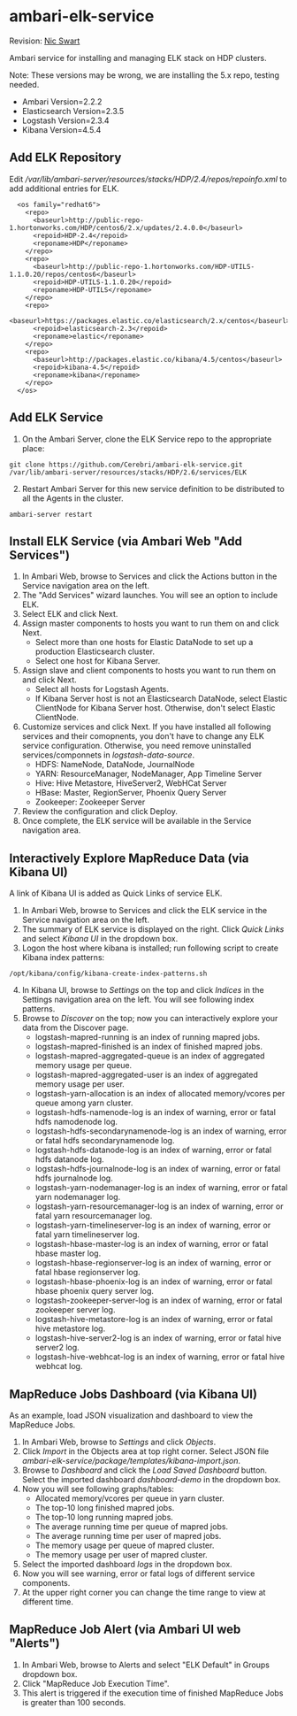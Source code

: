 # ambari-elk-service 

Revision: [Nic Swart](mailto:nic@cerebri.com)

Ambari service for installing and managing ELK stack on HDP clusters.

Note: These versions may be wrong, we are installing the 5.x repo, testing needed.
- Ambari Version=2.2.2
- Elasticsearch Version=2.3.5
- Logstash Version=2.3.4
- Kibana Version=4.5.4

## Add ELK Repository

Edit */var/lib/ambari-server/resources/stacks/HDP/2.4/repos/repoinfo.xml* to add additional <repo> entries for ELK.

```
  <os family="redhat6">
    <repo>
      <baseurl>http://public-repo-1.hortonworks.com/HDP/centos6/2.x/updates/2.4.0.0</baseurl>
      <repoid>HDP-2.4</repoid>
      <reponame>HDP</reponame>
    </repo>
    <repo>
      <baseurl>http://public-repo-1.hortonworks.com/HDP-UTILS-1.1.0.20/repos/centos6</baseurl>
      <repoid>HDP-UTILS-1.1.0.20</repoid>
      <reponame>HDP-UTILS</reponame>
    </repo>
    <repo>
      <baseurl>https://packages.elastic.co/elasticsearch/2.x/centos</baseurl>
      <repoid>elasticsearch-2.3</repoid>
      <reponame>elastic</reponame>
    </repo>
    <repo>
      <baseurl>http://packages.elastic.co/kibana/4.5/centos</baseurl>
      <repoid>kibana-4.5</repoid>
      <reponame>kibana</reponame>
    </repo>
  </os>
```

## Add ELK Service
1. On the Ambari Server, clone the ELK Service repo to the appropriate place:
```
git clone https://github.com/Cerebri/ambari-elk-service.git /var/lib/ambari-server/resources/stacks/HDP/2.6/services/ELK
```

2. Restart Ambari Server for this new service definition to be distributed to all the Agents in the cluster.

```
ambari-server restart
```

## Install ELK Service  (via Ambari Web "Add Services")

1. In Ambari Web, browse to Services and click the Actions button in the Service navigation area on the left.
2. The "Add Services" wizard launches. You will see an option to include ELK.
3. Select ELK and click Next.
4. Assign master components to hosts you want to run them on and click Next.
    * Select more than one hosts for Elastic DataNode to set up a production Elasticsearch cluster.
    * Select one host for Kibana Server.
5. Assign slave and client components to hosts you want to run them on and click Next.
    * Select all hosts for Logstash Agents.
    * If Kibana Server host is not an Elasticsearch DataNode, select Elastic ClientNode for Kibana Server host. Otherwise, don't select Elastic ClientNode.
6. Customize services and click Next. 
   If you have installed all following services and their comopnents, you don't have to change any ELK service configuration.
   Otherwise, you need remove uninstalled services/componnets in *logstash-data-source*.
    * HDFS: NameNode, DataNode, JournalNode
    * YARN: ResourceManager, NodeManager, App Timeline Server
    * Hive: Hive Metastore, HiveServer2, WebHCat Server
    * HBase: Master, RegionServer, Phoenix Query Server
    * Zookeeper: Zookeeper Server
7. Review the configuration and click Deploy.
8. Once complete, the ELK service will be available in the Service navigation area.

## Interactively Explore MapReduce Data (via Kibana UI)

A link of Kibana UI is added as Quick Links of service ELK.

1. In Ambari Web, browse to Services and click the ELK service in the Service navigation area on the left.
2. The summary of ELK service is displayed on the right. Click *Quick Links* and select *Kibana UI* in the dropdown box.
3. Logon the host where kibana is installed; run following script to create Kibana index patterns:
```
/opt/kibana/config/kibana-create-index-patterns.sh
```
4. In Kibana UI, browse to *Settings* on the top and click *Indices* in the Settings navigation area on the left. You will see following index patterns.
5. Browse to *Discover* on the top; now you can interactively explore your data from the Discover page.
    * logstash-mapred-running is an index of running mapred jobs.
    * logstash-mapred-finished is an index of finished mapred jobs.
    * logstash-mapred-aggregated-queue is an index of aggregated memory usage per queue.
    * logstash-mapred-aggregated-user is an index of aggregated memory usage per user.
    * logstash-yarn-allocation is an index of allocated memory/vcores per queue among yarn cluster.
    * logstash-hdfs-namenode-log is an index of warning, error or fatal hdfs namodenode log.
    * logstash-hdfs-secondarynamenode-log  is an index of warning, error or fatal hdfs secondarynamenode log.
    * logstash-hdfs-datanode-log is an index of warning, error or fatal hdfs datanode log.
    * logstash-hdfs-journalnode-log is an index of warning, error or fatal hdfs journalnode log.
    * logstash-yarn-nodemanager-log  is an index of warning, error or fatal yarn nodemanager log.
    * logstash-yarn-resourcemanager-log  is an index of warning, error or fatal yarn resourcemanager log.
    * logstash-yarn-timelineserver-log  is an index of warning, error or fatal yarn timelineserver log.
    * logstash-hbase-master-log is an index of warning, error or fatal hbase master log.
    * logstash-hbase-regionserver-log is an index of warning, error or fatal hbase regionserver log.
    * logstash-hbase-phoenix-log is an index of warning, error or fatal hbase phoenix query server log.
    * logstash-zookeeper-server-log is an index of warning, error or fatal zookeeper server log.
    * logstash-hive-metastore-log is an index of warning, error or fatal hive metastore log.
    * logstash-hive-server2-log is an index of warning, error or fatal hive server2 log.
    * logstash-hive-webhcat-log is an index of warning, error or fatal hive webhcat log.

## MapReduce Jobs Dashboard (via Kibana UI)

As an example, load JSON visualization and dashboard to view the MapReduce Jobs.

1. In Ambari Web, browse to *Settings* and click *Objects*.
2. Click *Import* in the Objects area at top right corner. Select JSON file *ambari-elk-service/package/templates/kibana-import.json*.
3. Browse to *Dashboard* and click the *Load Saved Dashboard* button. Select the imported dashboard *dashboard-demo* in the dropdown box.
4. Now you will see following graphs/tables:
    * Allocated memory/vcores per queue in yarn cluster.
    * The top-10 long finished mapred jobs.
    * The top-10 long running mapred jobs.
    * The average running time per queue of mapred jobs.
    * The average running time per user of mapred jobs.
    * The memory usage per queue of mapred cluster.
    * The memory usage per user of mapred cluster.
4. Select the imported dashboard *logs* in the dropdown box.
5. Now you will see warning, error or fatal logs of different service components.
6. At the upper right corner you can change the time range to view at different time.

## MapReduce Job Alert (via Ambari UI web "Alerts")
1. In Ambari Web, browse to Alerts and select "ELK Default" in Groups dropdown box.
2. Click "MapReduce Job Execution Time".
3. This alert is triggered if the execution time of finished MapReduce Jobs is greater than 100 seconds.
